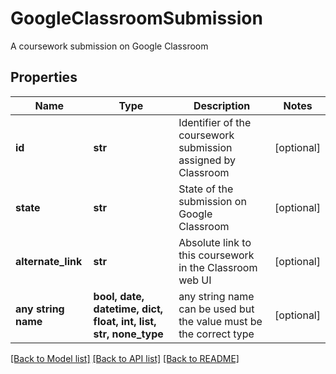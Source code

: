 # GoogleClassroomSubmission

A coursework submission on Google Classroom

## Properties
Name | Type | Description | Notes
------------ | ------------- | ------------- | -------------
**id** | **str** | Identifier of the coursework submission assigned by Classroom | [optional] 
**state** | **str** | State of the submission on Google Classroom | [optional] 
**alternate_link** | **str** | Absolute link to this coursework in the Classroom web UI | [optional] 
**any string name** | **bool, date, datetime, dict, float, int, list, str, none_type** | any string name can be used but the value must be the correct type | [optional]

[[Back to Model list]](../README.md#documentation-for-models) [[Back to API list]](../README.md#documentation-for-api-endpoints) [[Back to README]](../README.md)



